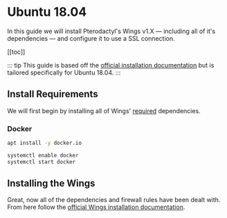 # Ubuntu 18.04
In this guide we will install Pterodactyl's Wings v1.X — including all of it's dependencies — and configure it to use a SSL connection.

[[toc]]

::: tip
This guide is based off the [official installation documentation](/wings/1.0/installing.md) but is tailored specifically for Ubuntu 18.04.
:::

## Install Requirements
We will first begin by installing all of Wings' [required](/wings/1.0/installing.md#dependencies) dependencies.

### Docker

```bash
apt install -y docker.io

systemctl enable docker
systemctl start docker
```

## Installing the Wings
Great, now all of the dependencies and firewall rules have been dealt with. From here follow the [official Wings installation documentation](/wings/1.0/installing.md#installing-wings-1).

